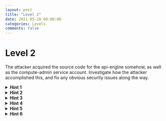 ```yaml
---
layout: post
title: "Level 2"
date: 2021-05-28 00:00:00
categories: Levels
comments: false
---
```


# Level 2

The attacker acquired the source code for the api-engine somehow, as well as the compute-admin service account. Investigate how the attacker accomplished this, and fix any obvious security issues along the way.


<details>
	<summary><b>Hint 1</b></summary>
	<p> </p>
	<p>Referring to the diagram, we know there is an vm-image-bucket that holds the source files for building the image used by the api-engine. This is the most likely place the attacker could find the source code, so let’s use the Logs Explorer to investigate the bucket.</p>
	<p>Query for</p>
	<p> </p>
	<code>vm-image-bucket</code>
	<p> </p>
</details>

<details>
	<summary><b>Hint 2</b></summary>
	<p> </p>
	<p>The logs show that multiple files were requested from the bucket by the <code>dev-account</code> service account. Among these files is the source code for the api-engine, and a file called <code>compute-admin.json</code>. It would seem that in an effort to make their lives easier, the developers kept all the tools they would need to update the api-engine within this bucket.</p>
	<p> </p>
</details>

<details>
	<summary><b>Hint 3</b></summary>
	<p> </p>
	<p>The compute-admin service account key being stored in this bucket is an obvious issue as it allows anyone with access to the bucket to elevate their privilege to compute admin. Let’s disable this key since it has been compromised, and shouldn’t be stored in this bucket in the first place.</p>
	<p> </p>
</details>

<details>
	<summary><b>Hint 4</b></summary>
	<p> </p>
	<p>We should be able to delete a service account key using the Google Cloud GUI, but it sometimes bugs out and cannot be used. So instead, use a gcloud command from the terminal to delete the key. First, list the keys for the compute-admin account.</p>
	<p> </p>
	<pre><code>gcloud iam service-accounts keys list \</code>
	<code>--iam-account compute-admin@[project-id].iam.gserviceaccount.com</code>
	</pre>
	<p>There should be two keys listed, one of which expires in two years, and one which expires in the year 9999, which is the default when a key is generated. The first key is used by Google’s backend and cannot be deleted, but the second is the key being stored in the vm-image-bucket. To delete it enter the gcloud command:</p>
	<p> </p>
	<pre><code>gcloud iam service-accounts keys delete [key-id] \</code>
	<code>--iam-account compute-admin@[project-id].iam.gserviceaccount.com</code>
	</pre>
	<p> </p>
</details>

<details>
	<summary><b>Hint 5</b></summary>
	<p> </p>
	<p>Finally, we should remove the json file from the bucket to clean it up. Using the console GUI search for buckets and navigate to the <code>vm-image-bucket</code>. Since we are using a system account, we can view the files in the bucket. Select the <code>compute-admin.json</code> file and remove it from the bucket. 
The true final step would be to advise the company to have developers request an access key or other temporary key from a system admin(or some similar alternative) when they need to make changes to the api-engine, but as this is a fictitious system, we don’t need to do so for this exercise.</p>
	<p> </p>
</details>

<details>
	<summary><b>Hint 6</b></summary>
	<p> </p>
	<p>This is the end of level 2. We found that the attacker used a developer service account to download the api-engine source code and compute-admin private key from a bucket, the latter of which we removed from the bucket and deleted from the system.</p>
	<p> </p>
</details>


